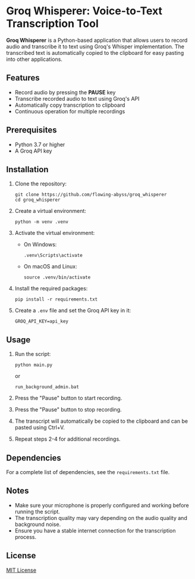 # Groq Whisperer: Voice-to-Text Transcription Tool

**Groq Whisperer** is a Python-based application that allows users to record audio and transcribe it to text using Groq's Whisper implementation. The transcribed text is automatically copied to the clipboard for easy pasting into other applications.

## Features

- Record audio by pressing the **PAUSE** key
- Transcribe recorded audio to text using Groq's API
- Automatically copy transcription to clipboard
- Continuous operation for multiple recordings

## Prerequisites

- Python 3.7 or higher
- A Groq API key

## Installation

1. Clone the repository:
   ```
   git clone https://github.com/flowing-abyss/groq_whisperer
   cd groq_whisperer
   ```

2. Create a virtual environment:
   ```
   python -m venv .venv
   ```

3. Activate the virtual environment:
   - On Windows:
     ```
     .venv\Scripts\activate
     ```
   - On macOS and Linux:
     ```
     source .venv/bin/activate
     ```

4. Install the required packages:
   ```
   pip install -r requirements.txt
   ```

5. Create a `.env` file and set the Groq API key in it:
     ```
     GROQ_API_KEY=api_key
     ```

## Usage

1. Run the script:
   ```
   python main.py
   ```
   or
   ```
   run_background_admin.bat
   ```

2. Press the "Pause" button to start recording.
3. Press the "Pause" button to stop recording.
4. The transcript will automatically be copied to the clipboard and can be pasted using Ctrl+V.
5. Repeat steps 2-4 for additional recordings.

## Dependencies

For a complete list of dependencies, see the `requirements.txt` file.

## Notes

- Make sure your microphone is properly configured and working before running the script.
- The transcription quality may vary depending on the audio quality and background noise.
- Ensure you have a stable internet connection for the transcription process.

## License

[MIT License](LICENSE)
